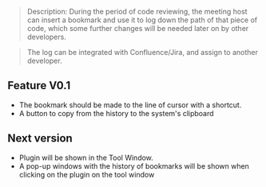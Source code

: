 > Description:
> During the period of code reviewing, the meeting host can insert a bookmark 
and use it to log down the path of that piece of code, which some further changes will be needed
later on by other developers. 

> The log can be integrated with Confluence/Jira, and assign to another developer.

## Feature V0.1
+ The bookmark should be made to the line of cursor with a shortcut.
+ A button to copy from the history to the system's clipboard

## Next version
+ Plugin will be shown in the Tool Window.
+ A pop-up windows with the history of bookmarks will be shown when clicking on the plugin on the tool window


